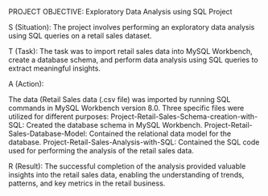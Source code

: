 PROJECT OBJECTIVE: Exploratory Data Analysis using SQL Project

S (Situation):
The project involves performing an exploratory data analysis using SQL queries on a retail sales dataset.

T (Task):
The task was to import retail sales data into MySQL Workbench, create a database schema, and perform data analysis using SQL queries to extract meaningful insights.

A (Action):

The data (Retail Sales data (.csv file) was imported by running SQL commands in MySQL Workbench version 8.0.
Three specific files were utilized for different purposes:
Project-Retail-Sales-Schema-creation-with-SQL: Created the database schema in MySQL Workbench.
Project-Retail-Sales-Database-Model: Contained the relational data model for the database.
Project-Retail-Sales-Analysis-with-SQL: Contained the SQL code used for performing the analysis of the retail sales data.

R (Result):
The successful completion of the analysis provided valuable insights into the retail sales data, enabling the understanding of trends, patterns, and key metrics in the retail business.

